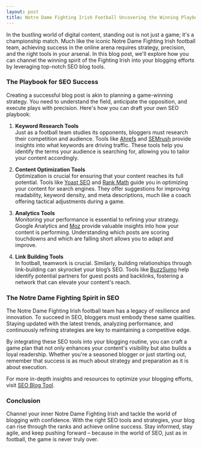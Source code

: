 ```yaml
---
layout: post
title: Notre Dame Fighting Irish Football Uncovering the Winning Playbook of SEO Blog Tools
---
```



In the bustling world of digital content, standing out is not just a game; it's a championship match. Much like the iconic Notre Dame Fighting Irish football team, achieving success in the online arena requires strategy, precision, and the right tools in your arsenal. In this blog post, we'll explore how you can channel the winning spirit of the Fighting Irish into your blogging efforts by leveraging top-notch SEO blog tools.

### The Playbook for SEO Success

Creating a successful blog post is akin to planning a game-winning strategy. You need to understand the field, anticipate the opposition, and execute plays with precision. Here's how you can draft your own SEO playbook:

1. **Keyword Research Tools**  
   Just as a football team studies its opponents, bloggers must research their competition and audience. Tools like [Ahrefs](https://ahrefs.com/) and [SEMrush](https://www.semrush.com/) provide insights into what keywords are driving traffic. These tools help you identify the terms your audience is searching for, allowing you to tailor your content accordingly.

2. **Content Optimization Tools**  
   Optimization is crucial for ensuring that your content reaches its full potential. Tools like [Yoast SEO](https://yoast.com/) and [Rank Math](https://rankmath.com/) guide you in optimizing your content for search engines. They offer suggestions for improving readability, keyword density, and meta descriptions, much like a coach offering tactical adjustments during a game.

3. **Analytics Tools**  
   Monitoring your performance is essential to refining your strategy. Google Analytics and [Moz](https://moz.com/) provide valuable insights into how your content is performing. Understanding which posts are scoring touchdowns and which are falling short allows you to adapt and improve.

4. **Link Building Tools**  
   In football, teamwork is crucial. Similarly, building relationships through link-building can skyrocket your blog’s SEO. Tools like [BuzzSumo](https://buzzsumo.com/) help identify potential partners for guest posts and backlinks, fostering a network that can elevate your content's reach.

### The Notre Dame Fighting Spirit in SEO

The Notre Dame Fighting Irish football team has a legacy of resilience and innovation. To succeed in SEO, bloggers must embody these same qualities. Staying updated with the latest trends, analyzing performance, and continuously refining strategies are key to maintaining a competitive edge.

By integrating these SEO tools into your blogging routine, you can craft a game plan that not only enhances your content's visibility but also builds a loyal readership. Whether you're a seasoned blogger or just starting out, remember that success is as much about strategy and preparation as it is about execution.

For more in-depth insights and resources to optimize your blogging efforts, visit [SEO Blog Tool](https://seoblogtool.com/).

### Conclusion

Channel your inner Notre Dame Fighting Irish and tackle the world of blogging with confidence. With the right SEO tools and strategies, your blog can rise through the ranks and achieve online success. Stay informed, stay agile, and keep pushing forward – because in the world of SEO, just as in football, the game is never truly over.